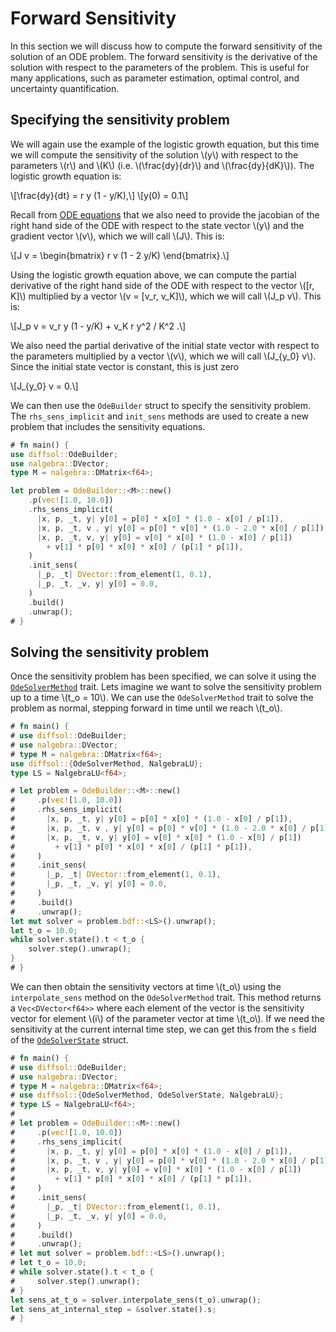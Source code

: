 # Forward Sensitivity

In this section we will discuss how to compute the forward sensitivity of the solution of an ODE problem. The forward sensitivity is the derivative of the solution with respect to the parameters of the problem. This is useful for many applications, such as parameter estimation, optimal control, and uncertainty quantification.

## Specifying the sensitivity problem

We will again use the example of the logistic growth equation, but this time we will compute the sensitivity of the solution \\(y\\) with respect to the parameters \\(r\\) and \\(K\\) (i.e. \\(\frac{dy}{dr}\\) and \\(\frac{dy}{dK}\\)). 
The logistic growth equation is:

\\[\frac{dy}{dt} = r y (1 - y/K),\\]
\\[y(0) = 0.1\\]

Recall from [ODE equations](ode_equations.md) that we also need to provide the jacobian of the right hand side of the ODE with respect to the state vector \\(y\\) and the gradient vector \\(v\\), which we will call \\(J\\). This is:

\\[J v = \begin{bmatrix} r v (1 - 2 y/K) \end{bmatrix}.\\]

Using the logistic growth equation above, we can compute the partial derivative of the right hand side of the ODE with respect to the vector \\([r, K]\\) multiplied by a vector \\(v = [v_r, v_K]\\), which we will call \\(J_p v\\). This is:

\\[J_p v = v_r y (1 - y/K) + v_K r y^2 / K^2 .\\]

We also need the partial derivative of the initial state vector with respect to the parameters multiplied by a vector \\(v\\), which we will call \\(J_{y_0} v\\). Since the initial state vector is constant, this is just zero

\\[J_{y_0} v = 0.\\]

We can then use the `OdeBuilder` struct to specify the sensitivity problem. The `rhs_sens_implicit` and `init_sens` methods are used to create a new problem that includes the sensitivity equations.

```rust
# fn main() {
use diffsol::OdeBuilder;
use nalgebra::DVector;
type M = nalgebra::DMatrix<f64>;

let problem = OdeBuilder::<M>::new()
    .p(vec![1.0, 10.0])
    .rhs_sens_implicit(
      |x, p, _t, y| y[0] = p[0] * x[0] * (1.0 - x[0] / p[1]),
      |x, p, _t, v , y| y[0] = p[0] * v[0] * (1.0 - 2.0 * x[0] / p[1]),
      |x, p, _t, v, y| y[0] = v[0] * x[0] * (1.0 - x[0] / p[1]) 
        + v[1] * p[0] * x[0] * x[0] / (p[1] * p[1]),
    )
    .init_sens(
      |_p, _t| DVector::from_element(1, 0.1),
      |_p, _t, _v, y| y[0] = 0.0,
    )
    .build()
    .unwrap();
# }
```

## Solving the sensitivity problem

Once the sensitivity problem has been specified, we can solve it using the [`OdeSolverMethod`](https://docs.rs/diffsol/latest/diffsol/ode_solver/method/trait.OdeSolverMethod.html) trait. 
Lets imagine we want to solve the sensitivity problem up to a time \\(t_o = 10\\). We can use the `OdeSolverMethod` trait to solve the problem as normal, stepping forward in time until we reach \\(t_o\\).

```rust
# fn main() {
# use diffsol::OdeBuilder;
# use nalgebra::DVector;
# type M = nalgebra::DMatrix<f64>;
use diffsol::{OdeSolverMethod, NalgebraLU};
type LS = NalgebraLU<f64>;

# let problem = OdeBuilder::<M>::new()
#     .p(vec![1.0, 10.0])
#     .rhs_sens_implicit(
#       |x, p, _t, y| y[0] = p[0] * x[0] * (1.0 - x[0] / p[1]),
#       |x, p, _t, v , y| y[0] = p[0] * v[0] * (1.0 - 2.0 * x[0] / p[1]),
#       |x, p, _t, v, y| y[0] = v[0] * x[0] * (1.0 - x[0] / p[1]) 
#         + v[1] * p[0] * x[0] * x[0] / (p[1] * p[1]),
#     )
#     .init_sens(
#       |_p, _t| DVector::from_element(1, 0.1),
#       |_p, _t, _v, y| y[0] = 0.0,
#     )
#     .build()
#     .unwrap();
let mut solver = problem.bdf::<LS>().unwrap();
let t_o = 10.0;
while solver.state().t < t_o {
    solver.step().unwrap();
}
# }
```

We can then obtain the sensitivity vectors at time \\(t_o\\) using the `interpolate_sens` method on the `OdeSolverMethod` trait. 
This method returns a `Vec<DVector<f64>>` where each element of the vector is the sensitivity vector for element \\(i\\) of the parameter vector at time \\(t_o\\).
If we need the sensitivity at the current internal time step, we can get this from the `s` field of the [`OdeSolverState`](https://docs.rs/diffsol/latest/diffsol/ode_solver/method/struct.OdeSolverState.html) struct.

```rust
# fn main() {
# use diffsol::OdeBuilder;
# use nalgebra::DVector;
# type M = nalgebra::DMatrix<f64>;
# use diffsol::{OdeSolverMethod, OdeSolverState, NalgebraLU};
# type LS = NalgebraLU<f64>;
# 
# let problem = OdeBuilder::<M>::new()
#     .p(vec![1.0, 10.0])
#     .rhs_sens_implicit(
#       |x, p, _t, y| y[0] = p[0] * x[0] * (1.0 - x[0] / p[1]),
#       |x, p, _t, v , y| y[0] = p[0] * v[0] * (1.0 - 2.0 * x[0] / p[1]),
#       |x, p, _t, v, y| y[0] = v[0] * x[0] * (1.0 - x[0] / p[1]) 
#         + v[1] * p[0] * x[0] * x[0] / (p[1] * p[1]),
#     )
#     .init_sens(
#       |_p, _t| DVector::from_element(1, 0.1),
#       |_p, _t, _v, y| y[0] = 0.0,
#     )
#     .build()
#     .unwrap();
# let mut solver = problem.bdf::<LS>().unwrap();
# let t_o = 10.0;
# while solver.state().t < t_o {
#     solver.step().unwrap();
# }
let sens_at_t_o = solver.interpolate_sens(t_o).unwrap();
let sens_at_internal_step = &solver.state().s;
# }
```








